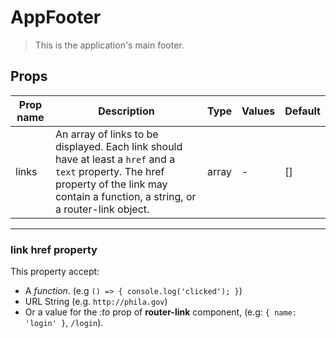 # AppFooter

> This is the application's main footer.

## Props

| Prop name | Description                                                                                                                                                                                | Type  | Values | Default |
| --------- | ------------------------------------------------------------------------------------------------------------------------------------------------------------------------------------------ | ----- | ------ | ------- |
| links     | An array of links to be displayed. Each link should have at least a `href` and a `text` property. The href property of the link may contain a function, a string, or a router-link object. | array | -      | []      |

---

### link href property

This property accept:

- A _function_. (e.g `() => { console.log('clicked'); }`)
- URL String (e.g. `http://phila.gov`)
- Or a value for the _:to_ prop of **router-link** component, (e.g: `{ name: 'login' }`, `/login`).

